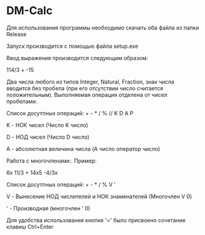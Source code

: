 # DM-Calc

Для использования программы необходимо скачать оба файла из папки Release

Запуск производится с помощью файла setup.exe

Ввод выражения производится следующим образом:

114/3 + -15

Два числа любого из типов Integer, Natural, Fraction, знак числа вводится без пробела (при его отсутствии число считается положительным).
Выполняемая операция отделена от чисел пробелами.
 
Список досутпных операций: + - * / % // K D A P

K - НОК чисел (Число K число)

D - НОД чисел (Число D число)

A - абсолютная величина числа (A число оператор число)

Работа с многочленами:. Пример:

6x 11/3 + 14x5 -4/3x

Список досутпных операций: + - * / % V '

V - Вынесение НОД числителей и НОК знаменателей (Многочлен V 0)

' - Производная (многочлен ' 0)

Для удобства использования кнопке '=' было присвоено сочетание клавиш Ctrl+Enter